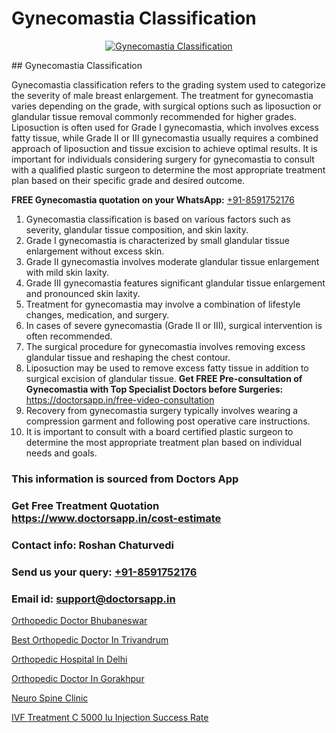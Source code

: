 # Gynecomastia Classification

<p align="center">
  <a href="null">
    <img src="null" alt="Gynecomastia Classification">
  </a>
</p>
## Gynecomastia Classification

Gynecomastia classification refers to the grading system used to categorize the severity of male breast enlargement. The treatment for gynecomastia varies depending on the grade, with surgical options such as liposuction or glandular tissue removal commonly recommended for higher grades. Liposuction is often used for Grade I gynecomastia, which involves excess fatty tissue, while Grade II or III gynecomastia usually requires a combined approach of liposuction and tissue excision to achieve optimal results. It is important for individuals considering surgery for gynecomastia to consult with a qualified plastic surgeon to determine the most appropriate treatment plan based on their specific grade and desired outcome.

**FREE Gynecomastia quotation on your WhatsApp:**  [+91-8591752176](https://api.whatsapp.com/send?phone=8591752176)

1) Gynecomastia classification is based on various factors such as severity, glandular tissue composition, and skin laxity.
2) Grade I gynecomastia is characterized by small glandular tissue enlargement without excess skin.
3) Grade II gynecomastia involves moderate glandular tissue enlargement with mild skin laxity.
4) Grade III gynecomastia features significant glandular tissue enlargement and pronounced skin laxity.
5) Treatment for gynecomastia may involve a combination of lifestyle changes, medication, and surgery.
6) In cases of severe gynecomastia (Grade II or III), surgical intervention is often recommended.
7) The surgical procedure for gynecomastia involves removing excess glandular tissue and reshaping the chest contour.
8) Liposuction may be used to remove excess fatty tissue in addition to surgical excision of glandular tissue.
**Get FREE Pre-consultation of Gynecomastia with Top Specialist Doctors before Surgeries:** https://doctorsapp.in/free-video-consultation
9) Recovery from gynecomastia surgery typically involves wearing a compression garment and following post operative care instructions.
10) It is important to consult with a board certified plastic surgeon to determine the most appropriate treatment plan based on individual needs and goals.

### This information is sourced from Doctors App 
### Get Free Treatment Quotation https://www.doctorsapp.in/cost-estimate
### Contact info: Roshan Chaturvedi 
### Send us your query: [+91-8591752176](https://api.whatsapp.com/send?phone=8591752176) 
### Email id: support@doctorsapp.in

[Orthopedic Doctor Bhubaneswar](https://www.linkedin.com/pulse/orthopedic-doctor-bhubaneswar-doctorsapp-rajshahi-uvyke?trackingId=PpAHfBskUpLNMKSD06Gt6w%3D%3D&lipi=urn%3Ali%3Apage%3Ad_flagship3_company_admin%3BtGKQvLKET%2FOkWlJl4W0MBA%3D%3D)

[Best Orthopedic Doctor In Trivandrum](https://www.linkedin.com/pulse/best-orthopedic-doctor-trivandrum-doctorsapp-united-arab-emirates-ujjre?trackingId=IvFApcr9zB7Yf77OK7KjkA%3D%3D&lipi=urn%3Ali%3Apage%3Ad_flagship3_company_admin%3BSXrbBuk4SwWZ8nIcZ2zSvw%3D%3D)

[Orthopedic Hospital In Delhi](https://medium.com/@manish632504/orthopedic-hospital-in-delhi-4f47646f04db)

[Orthopedic Doctor In Gorakhpur](https://medium.com/@vimalrana22/orthopedic-doctor-in-gorakhpur-bec0a4633b30)

[Neuro Spine Clinic](https://doctors-apps.github.io/doctorsapp/neuro-spine-clinic)

[IVF Treatment C 5000 Iu Injection Success Rate](https://doctors-apps.github.io/doctorsapp/ivf-treatment-c-5000-iu-injection-success-rate)


